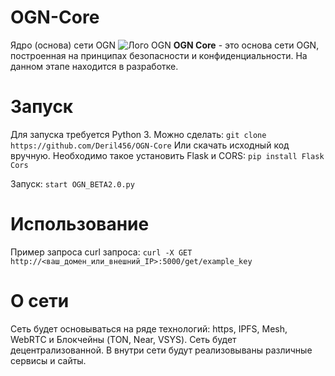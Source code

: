 # OGN-Core
Ядро (основа) сети OGN 
![Лого OGN](https://gcdnb.pbrd.co/images/RL03tLLI36Po.jpg?o=1 "OGN Logo")
**OGN Core** - это основа сети OGN, построенная на принципах безопасности и конфиденциальности. На данном этапе находится в разработке. 

# Запуск 
Для запуска требуется Python 3. 
Можно сделать: 
``git clone https://github.com/Deril456/OGN-Core``
Или скачать исходный код вручную. 
Необходимо такое установить Flask и CORS: 
``pip install Flask Cors`` 

Запуск: 
``start OGN_BETA2.0.py`` 
# Использование 
Пример запроса curl запроса: 
``curl -X GET http://<ваш_домен_или_внешний_IP>:5000/get/example_key``

# О сети
Сеть будет основываться на ряде технологий: https, IPFS, Mesh, WebRTC и Блокчейны (TON, Near, VSYS). Сеть будет децентрализованной. В внутри сети будут реализовываны различные сервисы и сайты. 
